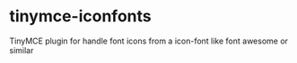 # tinymce-iconfonts
TinyMCE plugin for handle font icons from a icon-font like font awesome or similar
